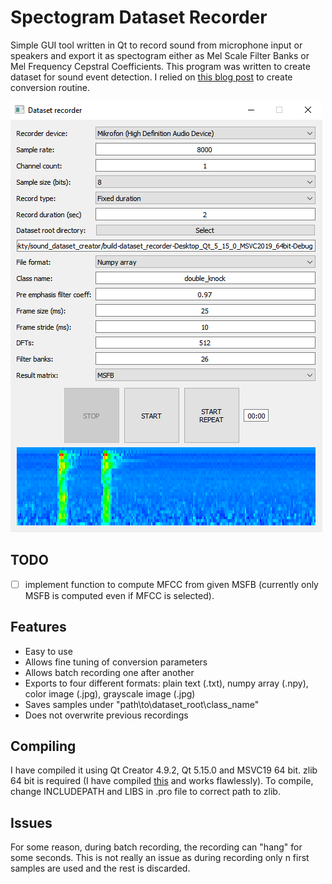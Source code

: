 # Spectogram Dataset Recorder
Simple GUI tool written in Qt to record sound from microphone input or speakers and export it as spectogram either as Mel Scale Filter Banks or Mel Frequency Cepstral Coefficients. This program was written to create dataset for sound event detection. I relied on [this blog post](https://haythamfayek.com/2016/04/21/speech-processing-for-machine-learning.html) to create conversion routine.

![alt text](https://github.com/Tai-Min/Spectogram-Dataset-Recorder/blob/master/recorder.jpg "Recorder image")

## TODO
- [ ] implement function to compute MFCC from given MSFB (currently only MSFB is computed even if MFCC is selected).

## Features
* Easy to use
* Allows fine tuning of conversion parameters
* Allows batch recording one after another
* Exports to four different formats: plain text (.txt), numpy array (.npy), color image (.jpg), grayscale image (.jpg)
* Saves samples under "path\to\dataset_root\class_name"
* Does not overwrite previous recordings

## Compiling
I have compiled it using Qt Creator 4.9.2, Qt 5.15.0 and MSVC19 64 bit. zlib 64 bit is required (I have compiled [this](https://github.com/kiyolee/zlib-win-build) and works flawlessly). To compile, change INCLUDEPATH and LIBS in .pro file to correct path to zlib. 

## Issues
For some reason, during batch recording, the recording can "hang" for some seconds. This is not really an issue as during recording only n first samples are used and the rest is discarded.
